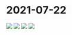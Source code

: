 # 2021-07-22

<image-container>
  <img preview="0" src="http://wangleant.com/turtle-source/IMG_20210722_085822.jpg"/>
</image-container>
<image-container>
  <img preview="0" src="http://wangleant.com/turtle-source/IMG_20210722_085846.jpg"/>
</image-container>
<image-container>
  <img preview="0" src="http://wangleant.com/turtle-source/IMG_20210722_085852.jpg"/>
</image-container>
<image-container>
  <img preview="0" src="http://wangleant.com/turtle-source/IMG_20210722_205821.jpg"/>
</image-container>
<video-container>
  <source src="http://wangleant.com/turtle-source/VID_20210722_210125.mp4"/>
</video-container>
<video-container>
  <source src="http://wangleant.com/turtle-source/VID_20210722_210315.mp4"/>
</video-container>